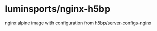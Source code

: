 # luminsports/nginx-h5bp

nginx:alpine image with configuration from [h5bp/server-configs-nginx](https://github.com/h5bp/server-configs-nginx)
